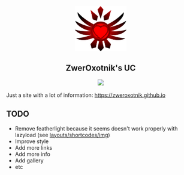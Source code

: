 <div align="center">
    <a href="https://zweroxotnik.github.io">
      <img alt="Tests Passing" src="static/images/clear-logo.png" height="120px" />
    </a><br>
    <h2>ZwerOxotnik's UC</h2>
    <a href="https://gitlocalize.com/repo/5693/whole_project?utm_source=badge"> <img src="https://gitlocalize.com/repo/5693/whole_project/badge.svg" /> </a>
</div>

Just a site with a lot of information: https://zweroxotnik.github.io

## TODO

+ Remove featherlight because it seems doesn't work properly with lazyload (see [layouts/shortcodes/img](layouts/shortcodes/img))
+ Improve style
+ Add more links
+ Add more info
+ Add gallery
+ etc
